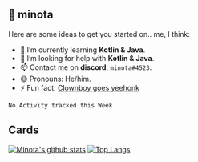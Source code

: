 ## 🥓 minota

Here are some ideas to get you started on.. me, I think:

- 🌱 I’m currently learning **Kotlin & Java**.
- 🤔 I’m looking for help with **Kotlin & Java**.
- 📫 Contact me on **discord**, `minota#4523`.
- 😄 Pronouns: He/him.
- ⚡ Fun fact: [Clownboy goes yeehonk](https://github.com/xMinota/sketchel/blob/master/quotes.json)

<!--START_SECTION:waka-->
```text
No Activity tracked this Week
```
<!--END_SECTION:waka-->

## Cards

[![Minota's github stats](https://github-readme-stats.vercel.app/api?username=xMinota)](https://github.com/anuraghazra/github-readme-stats)
[![Top Langs](https://github-readme-stats.vercel.app/api/top-langs/?username=xMinota&layout=compact)](https://github.com/anuraghazra/github-readme-stats)
